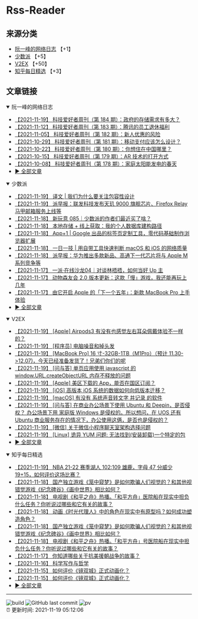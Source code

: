 # Rss-Reader

## 来源分类

* [阮一峰的网络日志](#阮一峰的网络日志) 【+1】
* [少数派](#少数派) 【+5】
* [V2EX](#V2EX) 【+50】
* [知乎每日精选](#知乎每日精选) 【+3】

## 文章链接

<details open>
    <summary id="阮一峰的网络日志">
     阮一峰的网络日志
    </summary>


* [【2021-11-19】 科技爱好者周刊（第 184 期）：政府的存储需求有多大？](http://www.ruanyifeng.com/blog/2021/11/weekly-issue-184.html)
* [【2021-11-12】 科技爱好者周刊（第 183 期）：腾讯的员工退休福利](http://www.ruanyifeng.com/blog/2021/11/weekly-issue-183.html)
* [【2021-11-05】 科技爱好者周刊（第 182 期）：新人优惠的风险](http://www.ruanyifeng.com/blog/2021/11/weekly-issue-182.html)
* [【2021-10-29】 科技爱好者周刊（第 181 期）：移动支付应该怎么设计？](http://www.ruanyifeng.com/blog/2021/10/weekly-issue-181.html)
* [【2021-10-22】 科技爱好者周刊（第 180 期）：你想住在中国哪里？](http://www.ruanyifeng.com/blog/2021/10/weekly-issue-180.html)
* [【2021-10-15】 科技爱好者周刊（第 179 期）：AR 技术的打开方式](http://www.ruanyifeng.com/blog/2021/10/weekly-issue-179.html)
* [【2021-10-08】 科技爱好者周刊（第 178 期）：家庭太阳能发电的春天](http://www.ruanyifeng.com/blog/2021/10/weekly-issue-178.html)
* [:arrow_forward: 全部文章](data/阮一峰的网络日志.md)
</details>

<details open>
    <summary id="少数派">
     少数派
    </summary>


* [【2021-11-19】 译文 | 我们为什么要关注包容性设计](https://sspai.com/post/69960)
* [【2021-11-19】 派早报：联发科技发布天玑 9000 旗舰芯片、Firefox Relay 马甲邮箱服务上线等](https://sspai.com/post/70010)
* [【2021-11-18】 新玩意 085｜少数派的作者们最近买了啥？](https://sspai.com/post/70002)
* [【2021-11-18】 本地存储 + 线上获取：我的个人数据库建构路径](https://sspai.com/post/69972)
* [【2021-11-18】 App+1 | Google 出品的标签页定制工具，零代码基础制作浏览器扩展](https://sspai.com/post/69990)
* [【2021-11-18】 一日一技 | 用自带工具快速判断 macOS 和 iOS 的网络质量](https://sspai.com/post/69966)
* [【2021-11-18】 派早报：华为推出多款新品、高通下一代芯片将与 Apple M 系列竞争等](https://sspai.com/post/69987)
* [【2021-11-17】 一派·在线沙龙04｜对谈林捂捂，如何当好 Up 主](https://sspai.com/post/69962)
* [【2021-11-17】 动物森友会 2.0 版本更新：这款「慢」游戏，我还能再玩上几年](https://sspai.com/post/69979)
* [【2021-11-17】 由它开启 Apple 的「下一个五年」：新款 MacBook Pro 上手体验](https://sspai.com/post/69956)
* [:arrow_forward: 全部文章](data/少数派.md)
</details>

<details open>
    <summary id="V2EX">
     V2EX
    </summary>


* [【2021-11-19】 [Apple] Airpods3 有没有也感觉左右耳朵佩戴体验不一样的？](https://www.v2ex.com/t/816505)
* [【2021-11-19】 [程序员] 电脑噪音和掉头发](https://www.v2ex.com/t/816504)
* [【2021-11-19】 [MacBook Pro] 16 寸-32GB-1TB（M1Pro）（预计 11.30->12.07)，今天已经准备发货了！兄弟们你们的呢](https://www.v2ex.com/t/816503)
* [【2021-11-19】 [问与答] 单页应用使用 javascript 的 window.URL.createObjectURL 内存不释放的问题](https://www.v2ex.com/t/816502)
* [【2021-11-19】 [Apple] 美区下载的 App，能否在国区订阅？](https://www.v2ex.com/t/816501)
* [【2021-11-19】 [iOS] 高版本 iOS 系统的数据如何向低版本迁移？](https://www.v2ex.com/t/816500)
* [【2021-11-19】 [macOS] 有没有 系统声音转文字 并记录 的软件](https://www.v2ex.com/t/816499)
* [【2021-11-19】 [问与答] 在商业办公场景下使用 Ubuntu 和 Deepin，是否侵权？ 办公场景下用 家庭版 Windows 是侵权的。所以想问，在 UOS 还有 Ubuntu 商业服务存在的情况下，办公使用这俩，是否也是侵权的？](https://www.v2ex.com/t/816497)
* [【2021-11-19】 [微信] 关于微信小程序聊天室架构选择问题](https://www.v2ex.com/t/816496)
* [【2021-11-19】 [Linux] 诡异 YUM 问题: 无法找到(安装卸载)一个特定的包](https://www.v2ex.com/t/816495)
* [:arrow_forward: 全部文章](data/V2EX.md)
</details>

<details open>
    <summary id="知乎每日精选">
     知乎每日精选
    </summary>


* [【2021-11-19】 NBA 21-22 赛季湖人 102:109 雄鹿，字母 47 分威少 19+15，如何评价这场比赛？](http://www.zhihu.com/question/499701381/answer/2230678918?utm_campaign=rss&utm_medium=rss&utm_source=rss&utm_content=title)
* [【2021-11-18】 国产独立游戏《笼中窥梦》是如何欺骗人们视觉的？和其他视错觉游戏《纪念碑谷》《画中世界》相比如何？](http://www.zhihu.com/question/499287700/answer/2230626908?utm_campaign=rss&utm_medium=rss&utm_source=rss&utm_content=title)
* [【2021-11-18】 电视剧《和平之舟》热播。「和平方舟」医院船在现实中担负什么任务？你听说过哪些和它有关的故事？](http://www.zhihu.com/question/499617129/answer/2229057165?utm_campaign=rss&utm_medium=rss&utm_source=rss&utm_content=title)
* [【2021-11-18】 动画《时光代理人》中的角色在现实中有原型吗？如何成功塑造角色？](http://www.zhihu.com/question/499172076/answer/2229819656?utm_campaign=rss&utm_medium=rss&utm_source=rss&utm_content=title)
* [【2021-11-18】 国产独立游戏《笼中窥梦》是如何欺骗人们视觉的？和其他视错觉游戏《纪念碑谷》《画中世界》相比如何？](http://www.zhihu.com/question/499287700/answer/2226671286?utm_campaign=rss&utm_medium=rss&utm_source=rss&utm_content=title)
* [【2021-11-18】 电视剧《和平之舟》热播。「和平方舟」号医院船在现实中担负什么任务？你听说过哪些和它有关的故事？](http://www.zhihu.com/question/499617129/answer/2229057165?utm_campaign=rss&utm_medium=rss&utm_source=rss&utm_content=title)
* [【2021-11-17】 你知道哪些关于抗美援朝战争的故事？](http://www.zhihu.com/question/51468472/answer/2228690654?utm_campaign=rss&utm_medium=rss&utm_source=rss&utm_content=title)
* [【2021-11-16】 科学写作与哲学](http://zhuanlan.zhihu.com/p/433168083?utm_campaign=rss&utm_medium=rss&utm_source=rss&utm_content=title)
* [【2021-11-15】 如何评价《镜双城》正式动画化？](http://www.zhihu.com/question/498399621/answer/2225033798?utm_campaign=rss&utm_medium=rss&utm_source=rss&utm_content=title)
* [【2021-11-15】 如何评价《镜双城》正式动画化？](http://www.zhihu.com/question/498399621/answer/2225008835?utm_campaign=rss&utm_medium=rss&utm_source=rss&utm_content=title)
* [:arrow_forward: 全部文章](data/知乎每日精选.md)
</details>


---

![build](https://github.com/LikaiLee/rss-reader/workflows/rss%20reader/badge.svg)
![GitHub last commit](https://img.shields.io/github/last-commit/likailee/rss-reader)
![pv](https://pageview.vercel.app/?github_user=likailee) <br>
:alarm_clock: 更新时间: 2021-11-19 05:12:06